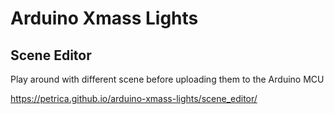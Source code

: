 # Arduino Xmass Lights


## Scene Editor
Play around with different scene before uploading them to the Arduino MCU

https://petrica.github.io/arduino-xmass-lights/scene_editor/